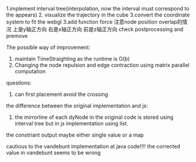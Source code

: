 1.implement interval tree(interpolation, now the interval must correspond to the appears)
2. visualize the trajectory in the cube
3.convert the coordinate system to fit the webgl
3.add function force
注意node position overlap的情况
上是y轴正方向
右是x轴正方向
前是z轴正方向
check postprocessing and premove



The possible way of improvement:
1. maintain TimeStraighting as the runtime is O(b)
2. Changing the node repulsion and edge contraction using matrix parallel computation


questions:
1. can first placement avoid the crossing





the difference between the original implementation and js:
1. the mirrorline of each dyNode in the original code is stored using interval tree but in js implementation using list.



the constriant output maybe either single value or a map



cautious to the vandebunt implementation at java code!!!! the corrected value in vandebunt seems to be wrong
